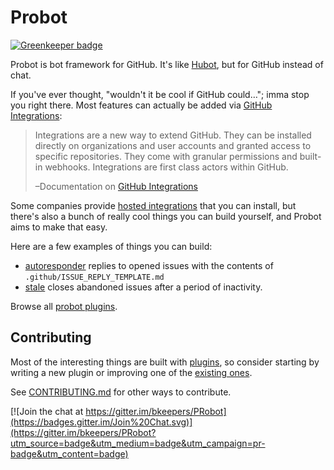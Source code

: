 # Probot

[![Greenkeeper badge](https://badges.greenkeeper.io/probot/probot.svg)](https://greenkeeper.io/)

Probot is bot framework for GitHub. It's like [Hubot](https://hubot.github.com/), but for GitHub instead of chat.

If you've ever thought, "wouldn't it be cool if GitHub could…"; imma stop you right there. Most features can actually be added via [GitHub Integrations](https://developer.github.com/early-access/integrations/):

> Integrations are a new way to extend GitHub. They can be installed directly on organizations and user accounts and granted access to specific repositories. They come with granular permissions and built-in webhooks. Integrations are first class actors within GitHub.
>
> –Documentation on [GitHub Integrations](https://developer.github.com/early-access/integrations/)

Some companies provide [hosted integrations](https://github.com/integrations) that you can install, but there's also a bunch of really cool things you can build yourself, and Probot aims to make that easy.

Here are a few examples of things you can build:

- [autoresponder](https://github.com/probot/autoresponder) replies to opened issues with the contents of `.github/ISSUE_REPLY_TEMPLATE.md`
- [stale](https://github.com/probot/stale) closes abandoned issues after a period of inactivity.

Browse all [probot plugins](https://github.com/search?q=topic%3Aprobot-plugin+org%3Aprobot&type=Repositories).

## Contributing

Most of the interesting things are built with [plugins](docs/plugins.md), so consider starting by writing a new plugin or improving one of the [existing ones](https://github.com/search?q=topic%3Aprobot-plugin+org%3Aprobot&type=Repositories).

See [CONTRIBUTING.md](CONTRIBUTING.md) for other ways to contribute.

[![Join the chat at https://gitter.im/bkeepers/PRobot](https://badges.gitter.im/Join%20Chat.svg)](https://gitter.im/bkeepers/PRobot?utm_source=badge&utm_medium=badge&utm_campaign=pr-badge&utm_content=badge)
